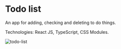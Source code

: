 # Todo list
An app for adding, checking and deleting to do things.

Technologies: React JS, TypeScript, CSS Modules.

![todo-list](https://user-images.githubusercontent.com/54071679/132983546-cac363bb-72f1-43ea-b774-56e02f611744.gif)
